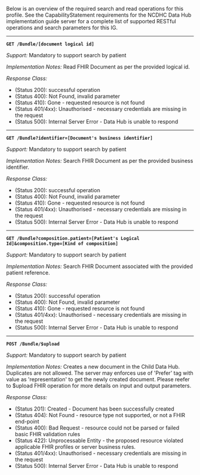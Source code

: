 Below is an overview of the required search and read operations for this profile. See the CapabilityStatement requirements for the NCDHC Data Hub implementation guide server for a complete list of supported RESTful operations and search parameters for this IG.


-----------
**`GET /Bundle/[document logical id]`**

*Support:* Mandatory to support search by patient

*Implementation Notes:*  Read FHIR Document as per the provided logical id.

*Response Class:*

-   (Status 200): successful operation
-   (Status 400): Not Found, invalid parameter
-   (Status 410): Gone - requested resource is not found
-   (Status 401/4xx): Unauthorised - necessary credentials are missing in the request
-   (Status 500): Internal Server Error - Data Hub is unable to respond

-----------
**`GET /Bundle?identifier=[Document's business identifier]`**

*Support:* Mandatory to support search by patient

*Implementation Notes:*  Search FHIR Document as per the provided business identifier.

*Response Class:*

-   (Status 200): successful operation
-   (Status 400): Not Found, invalid parameter
-   (Status 410): Gone - requested resource is not found
-   (Status 401/4xx): Unauthorised - necessary credentials are missing in the request
-   (Status 500): Internal Server Error - Data Hub is unable to respond

-----------
**`GET /Bundle?composition.patient=[Patient's Logical Id]&composition.type=[Kind of composition]`**

*Support:* Mandatory to support search by patient

*Implementation Notes:*  Search FHIR Document associated with the provided patient reference.

*Response Class:*

-   (Status 200): successful operation
-   (Status 400): Not Found, invalid parameter
-   (Status 410): Gone - requested resource is not found
-   (Status 401/4xx): Unauthorised - necessary credentials are missing in the request
-   (Status 500): Internal Server Error - Data Hub is unable to respond

-----------
**`POST /Bundle/$upload`**

*Support:* Mandatory to support search by patient

*Implementation Notes:*  Creates a new document in the Child Data Hub.  Duplicates are not allowed. The server may enforces use of 'Prefer' tag with value as 'representation' to get the newly created document. Please reefer to $upload FHIR operation for more details on input and output parameters.

*Response Class:*

-   (Status 201): Created - Document has been successfully created
-   (Status 404): Not Found - resource type not supported, or not a FHIR end-point
-   (Status 400): Bad Request - resource could not be parsed or failed basic FHIR validation rules
-   (Status 422): Unprocessable Entity - the proposed resource violated applicable FHIR profiles or server business rules.
-   (Status 401/4xx): Unauthorised - necessary credentials are missing in the request
-   (Status 500): Internal Server Error - Data Hub is unable to respond